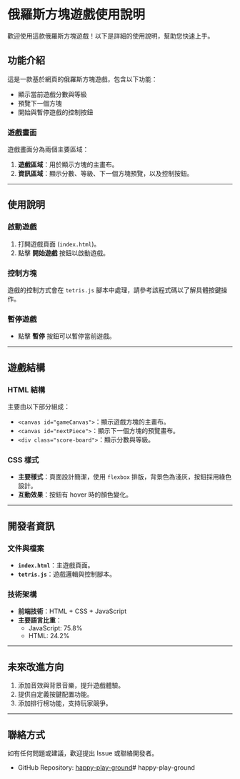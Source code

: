 # 俄羅斯方塊遊戲使用說明

歡迎使用這款俄羅斯方塊遊戲！以下是詳細的使用說明，幫助您快速上手。

## 功能介紹

這是一款基於網頁的俄羅斯方塊遊戲，包含以下功能：
- 顯示當前遊戲分數與等級
- 預覽下一個方塊
- 開始與暫停遊戲的控制按鈕

### 遊戲畫面

遊戲畫面分為兩個主要區域：
1. **遊戲區域**：用於顯示方塊的主畫布。
2. **資訊區域**：顯示分數、等級、下一個方塊預覽，以及控制按鈕。

---

## 使用說明

### 啟動遊戲
1. 打開遊戲頁面 (`index.html`)。
2. 點擊 **開始遊戲** 按鈕以啟動遊戲。

### 控制方塊
遊戲的控制方式會在 `tetris.js` 腳本中處理，請參考該程式碼以了解具體按鍵操作。

### 暫停遊戲
- 點擊 **暫停** 按鈕可以暫停當前遊戲。

---

## 遊戲結構

### HTML 結構
主要由以下部分組成：
- `<canvas id="gameCanvas">`：顯示遊戲方塊的主畫布。
- `<canvas id="nextPiece">`：顯示下一個方塊的預覽畫布。
- `<div class="score-board">`：顯示分數與等級。

### CSS 樣式
- **主要樣式**：頁面設計簡潔，使用 `flexbox` 排版，背景色為淺灰，按鈕採用綠色設計。
- **互動效果**：按鈕有 hover 時的顏色變化。

---

## 開發者資訊

### 文件與檔案
- **`index.html`**：主遊戲頁面。
- **`tetris.js`**：遊戲邏輯與控制腳本。

### 技術架構
- **前端技術**：HTML + CSS + JavaScript
- **主要語言比重**：
  - JavaScript: 75.8%
  - HTML: 24.2%

---

## 未來改進方向
1. 添加音效與背景音樂，提升遊戲體驗。
2. 提供自定義按鍵配置功能。
3. 添加排行榜功能，支持玩家競爭。

---

## 聯絡方式
如有任何問題或建議，歡迎提出 Issue 或聯絡開發者。

- GitHub Repository: [happy-play-ground](https://github.com/treechen2024/happy-play-ground)# happy-play-ground
